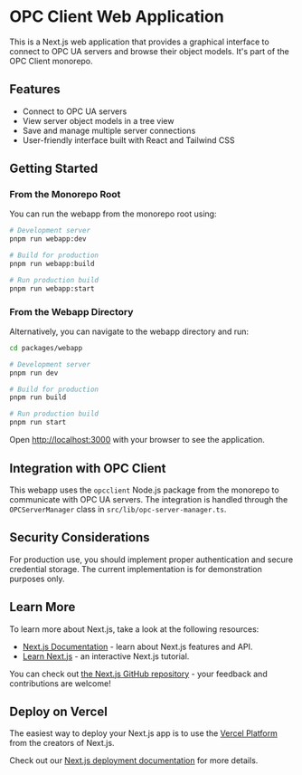 # OPC Client Web Application

This is a Next.js web application that provides a graphical interface to connect to OPC UA servers and browse their object models. It's part of the OPC Client monorepo.

## Features

- Connect to OPC UA servers
- View server object models in a tree view
- Save and manage multiple server connections
- User-friendly interface built with React and Tailwind CSS

## Getting Started

### From the Monorepo Root

You can run the webapp from the monorepo root using:

```bash
# Development server
pnpm run webapp:dev

# Build for production
pnpm run webapp:build

# Run production build
pnpm run webapp:start
```

### From the Webapp Directory

Alternatively, you can navigate to the webapp directory and run:

```bash
cd packages/webapp

# Development server
pnpm run dev

# Build for production
pnpm run build

# Run production build
pnpm run start
```

Open [http://localhost:3000](http://localhost:3000) with your browser to see the application.

## Integration with OPC Client

This webapp uses the `opcclient` Node.js package from the monorepo to communicate with OPC UA servers. The integration is handled through the `OPCServerManager` class in `src/lib/opc-server-manager.ts`.

## Security Considerations

For production use, you should implement proper authentication and secure credential storage. The current implementation is for demonstration purposes only.

## Learn More

To learn more about Next.js, take a look at the following resources:

- [Next.js Documentation](https://nextjs.org/docs) - learn about Next.js features and API.
- [Learn Next.js](https://nextjs.org/learn) - an interactive Next.js tutorial.

You can check out [the Next.js GitHub repository](https://github.com/vercel/next.js) - your feedback and contributions are welcome!

## Deploy on Vercel

The easiest way to deploy your Next.js app is to use the [Vercel Platform](https://vercel.com/new?utm_medium=default-template&filter=next.js&utm_source=create-next-app&utm_campaign=create-next-app-readme) from the creators of Next.js.

Check out our [Next.js deployment documentation](https://nextjs.org/docs/app/building-your-application/deploying) for more details.
